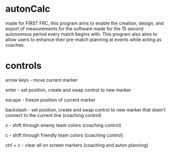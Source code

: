 # autonCalc
made for FIRST FRC, this program aims to enable the creation, design, and export of measurements for the software made for the 15 second autonomous period every match begins with. This program also aims to allow users to enhance their pre-match planning at events while acting as coaches.

# controls
arrow keys - move current marker

enter - set position, create and swap control to new marker

escape - freeze position of current marker

backslash - set position, create and swap control to new marker that doen't connect to the current line (coaching control)

x - shift through enemy team colors (coaching control)

c - shift through friendly team colors (coaching control)

ctrl + c - clear all on screen markers (coaching and auton planning)
